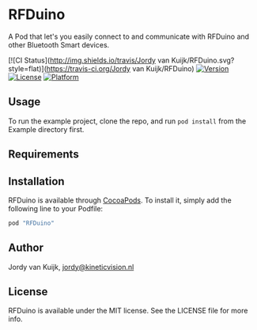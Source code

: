 # RFDuino
A Pod that let's you easily connect to and communicate with RFDuino and other Bluetooth Smart devices.

[![CI Status](http://img.shields.io/travis/Jordy van Kuijk/RFDuino.svg?style=flat)](https://travis-ci.org/Jordy van Kuijk/RFDuino)
[![Version](https://img.shields.io/cocoapods/v/RFDuino.svg?style=flat)](http://cocoapods.org/pods/RFDuino)
[![License](https://img.shields.io/cocoapods/l/RFDuino.svg?style=flat)](http://cocoapods.org/pods/RFDuino)
[![Platform](https://img.shields.io/cocoapods/p/RFDuino.svg?style=flat)](http://cocoapods.org/pods/RFDuino)

## Usage

To run the example project, clone the repo, and run `pod install` from the Example directory first.

## Requirements

## Installation

RFDuino is available through [CocoaPods](http://cocoapods.org). To install
it, simply add the following line to your Podfile:

```ruby
pod "RFDuino"
```

## Author

Jordy van Kuijk, jordy@kineticvision.nl

## License

RFDuino is available under the MIT license. See the LICENSE file for more info.
